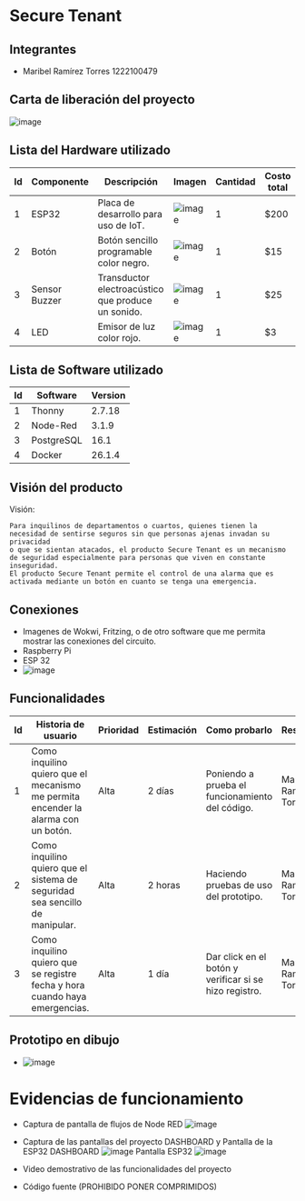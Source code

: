 # Secure Tenant

## Integrantes
- Maribel Ramírez Torres  1222100479

## Carta de liberación del proyecto
![image](https://github.com/Marib117uwu/Security_System/assets/135056294/7dc6fe49-b3a6-4fa6-ae2e-fd06af977968)


## Lista del Hardware utilizado
| Id | Componente   |             Descripción                          | Imagen                                                                                                       | Cantidad | Costo total |
|----|--------------|--------------------------------------------------|--------------------------------------------------------------------------------------------------------------|----------|-------------|
|  1 |    ESP32     |Placa de desarrollo para uso de IoT.              |![image](https://github.com/Marib117uwu/Security_System/assets/135056294/708ac727-2b28-41b0-9c38-a776de545c51)|     1    |     $200    |
|  2 | Botón        |Botón sencillo programable color negro.           |![image](https://github.com/Marib117uwu/Security_System/assets/135056294/17ded99e-7e5e-4858-8269-f94d1e611e49)|     1    |      $15    |
|  3 |Sensor Buzzer |Transductor electroacústico que produce un sonido.|![image](https://github.com/Marib117uwu/Security_System/assets/135056294/eb36929c-db29-427b-9e8c-19d40a92ff96)|     1    |      $25    |
|  4 | LED          |Emisor de luz color rojo.                         |![image](https://github.com/Marib117uwu/Security_System/assets/135056294/88151dbb-041b-41e6-8450-34b507630de1)|     1    |      $3     |


## Lista de Software utilizado
| Id | Software | Version | 
|----|----------|---------|
|  1 |  Thonny  | 2.7.18  |         
|  2 | Node-Red | 3.1.9   |         
|  3 |PostgreSQL| 16.1    | 
|  4 |  Docker  | 26.1.4  |

## Visión del producto
Visión:

    Para inquilinos de departamentos o cuartos, quienes tienen la necesidad de sentirse seguros sin que personas ajenas invadan su privacidad 
    o que se sientan atacados, el producto Secure Tenant es un mecanismo de seguridad especialmente para personas que viven en constante inseguridad. 
    El producto Secure Tenant permite el control de una alarma que es activada mediante un botón en cuanto se tenga una emergencia. 

## Conexiones
- Imagenes de Wokwi, Fritzing, o de otro software que me permita mostrar las conexiones del circuito.
- Raspberry Pi
- ESP 32
- ![image](https://github.com/Marib117uwu/Security_System/assets/135056294/be904088-81b8-47f8-9eaf-8764610723f6)

## Funcionalidades

| Id |                             Historia de usuario                                           | Prioridad | Estimación |              Como probarlo                           |     Responsable        |
|----|-------------------------------------------------------------------------------------------|-----------|------------|------------------------------------------------------|------------------------|
|  1 | Como inquilino quiero que el mecanismo me permita encender la alarma con un botón.        |   Alta    |   2 días   |Poniendo a prueba el funcionamiento del código.       | Maribel Ramírez Torres |
|  2 | Como inquilino quiero que el sistema de seguridad sea sencillo de manipular.              |   Alta    |   2 horas  |Haciendo pruebas de uso del prototipo.                | Maribel Ramírez Torres |
|  3 | Como inquilino quiero que se registre fecha y hora cuando haya emergencias.               |   Alta    |   1 día    |Dar click en el botón y verificar si se hizo registro.| Maribel Ramírez Torres |

## Prototipo en dibujo
- ![image](https://github.com/Marib117uwu/Security_System/assets/135056294/95a5789d-87df-4374-b587-ce96f2cd02d9)


# Evidencias de funcionamiento
- Captura de pantalla de flujos de Node RED
  ![image](https://github.com/Marib117uwu/Security_System/assets/135056294/19a9f9e1-904c-4d36-aa29-00eca8377e8f)

- Captura de las pantallas del proyecto DASHBOARD y Pantalla de la ESP32
  DASHBOARD
  ![image](https://github.com/Marib117uwu/Security_System/assets/135056294/bf307d3f-a2c5-4288-a8eb-c746cc3f88dc)
  Pantalla ESP32
  ![image](https://github.com/Marib117uwu/Security_System/assets/135056294/d3e1ec5d-a5af-44ba-bb2e-905f0463ff04)

- Video demostrativo de las funcionalidades del proyecto
- Código fuente (PROHIBIDO PONER COMPRIMIDOS)
